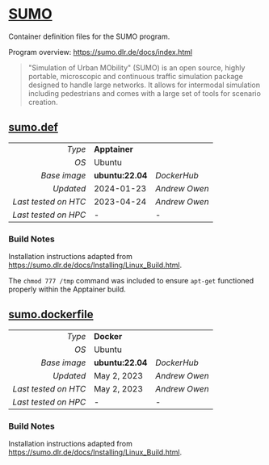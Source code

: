 # [SUMO](/software/SUMO)

Container definition files for the SUMO program.

Program overview: https://sumo.dlr.de/docs/index.html

> "Simulation of Urban MObility" (SUMO) is an open source, highly portable, microscopic and continuous 
> traffic simulation package designed to handle large networks. It allows for intermodal simulation 
> including pedestrians and comes with a large set of tools for scenario creation.

## [sumo.def](sumo.def)

| | | |
| ---: | :--- | :--- |
| *Type* | **Apptainer** | |
| *OS* | Ubuntu | |
| *Base image* | **ubuntu:22.04** | *DockerHub* |
| *Updated* | 2024-01-23 | *Andrew Owen* |
| *Last tested on HTC* | 2023-04-24 | *Andrew Owen* |
| *Last tested on HPC* | - | - |

### Build Notes

Installation instructions adapted from https://sumo.dlr.de/docs/Installing/Linux_Build.html.

The `chmod 777 /tmp` command was included to ensure `apt-get` functioned properly within the Apptainer build.

## [sumo.dockerfile](sumo.dockerfile)

| | | |
| ---: | :--- | :--- |
| *Type* | **Docker** | |
| *OS* | Ubuntu | |
| *Base image* | **ubuntu:22.04** | *DockerHub* |
| *Updated* | May 2, 2023 | *Andrew Owen* |
| *Last tested on HTC* | May 2, 2023 | *Andrew Owen* |
| *Last tested on HPC* | - | - |

### Build Notes

Installation instructions adapted from https://sumo.dlr.de/docs/Installing/Linux_Build.html.
